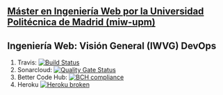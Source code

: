 ## [Máster en Ingeniería Web por la Universidad Politécnica de Madrid (miw-upm)](http://miw.etsisi.upm.es)
## Ingeniería Web: Visión General (IWVG) DevOps

1. Travis: 
[![Build Status](https://www.travis-ci.org/ivlago/iwvg-devops-irene-vega.svg?branch=develop)](https://www.travis-ci.org/ivlago/iwvg-devops-irene-vega)
2. Sonarcloud:
[![Quality Gate Status](https://sonarcloud.io/api/project_badges/measure?project=es.upm.miw%3Aiwvg-devops-irene-vega&metric=alert_status)](https://sonarcloud.io/dashboard?id=es.upm.miw%3Aiwvg-devops-irene-vega) 
3. Better Code Hub:
[![BCH compliance](https://bettercodehub.com/edge/badge/ivlago/iwvg-devops-irene-vega?branch=develop)](https://bettercodehub.com/)
4. Heroku
[![Heroku broken](https://iwvg-devops-irene-vega.herokuapp.com/system/version-badge)](https://iwvg-devops-irene-vega.herokuapp.com/swagger-ui.html)